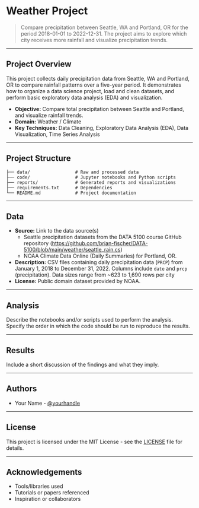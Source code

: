 # Weather Project

> Compare precipitation between Seattle, WA and Portland, OR for the period 2018-01-01 to 2022-12-31. The project aims to explore which city receives more rainfall and visualize precipitation trends.

---

## Project Overview

This project collects daily precipitation data from Seattle, WA and Portland, OR to compare rainfall patterns over a five-year period. It demonstrates how to organize a data science project, load and clean datasets, and perform basic exploratory data analysis (EDA) and visualization.

- **Objective:** Compare total precipitation between Seattle and Portland, and visualize rainfall trends.
- **Domain:** Weather / Climate 
- **Key Techniques:** Data Cleaning, Exploratory Data Analysis (EDA), Data Visualization, Time Series Analysis

---

## Project Structure

```
├── data/                 # Raw and processed data
├── code/                 # Jupyter notebooks and Python scripts
├── reports/              # Generated reports and visualizations
├── requirements.txt      # Dependencies
└── README.md             # Project documentation
```

---

## Data

- **Source:** Link to the data source(s) 
    - Seattle precipitation datasets from the DATA 5100 course GitHub repository (https://github.com/brian-fischer/DATA-5100/blob/main/weather/seattle_rain.cs)
    - NOAA Climate Data Online (Daily Summaries) for Portland, OR. 
- **Description:** CSV files containing daily precipitation data (`PRCP`) from January 1, 2018 to December 31, 2022. Columns include `date` and `prcp` (precipitation). Data sizes range from ~623 to 1,690 rows per city
- **License:** Public domain dataset provided by NOAA.

---

## Analysis

Describe the notebooks and/or scripts used to perform the analysis. Specify the order in which the code should be run to reproduce the results.

---

## Results

Include a short discussion of the findings and what they imply.

---

## Authors

- Your Name - [@yourhandle](https://github.com/yourhandle)

---

## License

This project is licensed under the MIT License - see the [LICENSE](LICENSE) file for details.

---

## Acknowledgements

- Tools/libraries used
- Tutorials or papers referenced
- Inspiration or collaborators
